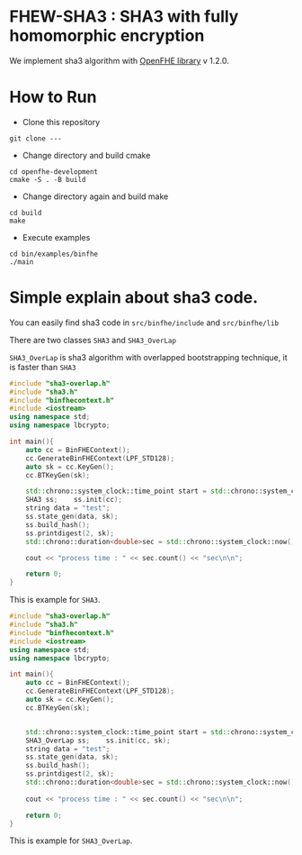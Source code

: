 # FHEW-SHA3 : SHA3 with fully homomorphic encryption

We implement sha3 algorithm with <a href="https://github.com/openfheorg/openfhe-development"> OpenFHE library</a> v 1.2.0.

# How to Run

* Clone this repository
```
git clone ---
```

* Change directory and build cmake
```
cd openfhe-development
cmake -S . -B build 
```

* Change directory again and build make
```
cd build
make
```

* Execute examples
```
cd bin/examples/binfhe
./main
```

# Simple explain about sha3 code.

You can easily find sha3 code in `src/binfhe/include` and `src/binfhe/lib`

There are two classes `SHA3` and `SHA3_OverLap`

`SHA3_OverLap` is sha3 algorithm with overlapped bootstrapping technique, it is faster than `SHA3`

```cpp
#include "sha3-overlap.h"
#include "sha3.h"
#include "binfhecontext.h"
#include <iostream>
using namespace std;
using namespace lbcrypto;

int main(){
    auto cc = BinFHEContext();
    cc.GenerateBinFHEContext(LPF_STD128);
    auto sk = cc.KeyGen();
    cc.BTKeyGen(sk);

    std::chrono::system_clock::time_point start = std::chrono::system_clock::now();
    SHA3 ss;    ss.init(cc);
    string data = "test";
    ss.state_gen(data, sk);
    ss.build_hash();
    ss.printdigest(2, sk);
    std::chrono::duration<double>sec = std::chrono::system_clock::now() - start;

    cout << "process time : " << sec.count() << "sec\n\n";

    return 0;
}
```
This is example for `SHA3`.

```cpp
#include "sha3-overlap.h"
#include "sha3.h"
#include "binfhecontext.h"
#include <iostream>
using namespace std;
using namespace lbcrypto;

int main(){
    auto cc = BinFHEContext();
    cc.GenerateBinFHEContext(LPF_STD128);
    auto sk = cc.KeyGen();
    cc.BTKeyGen(sk);


    std::chrono::system_clock::time_point start = std::chrono::system_clock::now();
    SHA3_OverLap ss;    ss.init(cc, sk);
    string data = "test";
    ss.state_gen(data, sk);
    ss.build_hash();
    ss.printdigest(2, sk);
    std::chrono::duration<double>sec = std::chrono::system_clock::now() - start;
    
    cout << "process time : " << sec.count() << "sec\n\n";

    return 0;
}
```

This is example for `SHA3_OverLap`.






